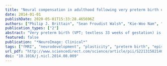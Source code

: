 ```yaml
---
title: "Neural compensation in adulthood following very preterm birth demonstrated during a visual paired associates learning task"
date: 2014-01-01
publishDate: 2020-05-01T15:33:28.465696Z
authors: ["Philip J. Brittain", "Sean Froudist Walsh", "Kie-Woo Nam", "Vincent Giampietro", "Vyacheslav Karolis", "Robin M. Murray", "Sagnik Bhattacharyya", "Anastasia Kalpakidou", "Chiara Nosarti"]
publication_types: ["2"]
abstract: "Very preterm birth (VPT; textless 33 weeks of gestation) is associated with an increased risk of learning disability, which contributes to more VPT-born children repeating grades and underachieving in school. Learning problems associated with VPT birth may be caused by pathophysiological alterations in neurodevelopment resulting from perinatal brain insult; however, adaptive neuroplastic processes may subsequently occur in the developing preterm brain which ameliorate, to an extent, the potential sequelae of altered neurophysiology. Here, we used functional magnetic resonance imaging (fMRI) to compare neuronal activation in 24 VPT individuals and 22 controls (CT) in young adulthood during a learning task consisting of the encoding and subsequent recognition of repeated visual paired associates. Structural MRI data were also collected and analysed in order to explore possible structure-function associations. Whilst the two groups did not differ in their learning ability, as demonstrated by their capacity to recognize previously-seen and previously–unseen visual pairs, between-group differences in linear patterns of Blood Oxygenation Level Dependant (BOLD) activity were observed across the four repeated blocks of the task for both the encoding and recognition conditions, suggesting that the way learning takes place differs between the two groups. During encoding, significant between-group differences in patterns of BOLD activity were seen in clusters centred on the cerebellum, the anterior cingulate gyrus, the midbrain/substantia nigra, medial temporal (including parahippocampal) gyrus and inferior and superior frontal gyri. During the recognition condition, significant between-group differences in patterns of BOLD activity were seen in clusters centred on the claustrum and the posterior cerebellum. Structural analysis revealed smaller grey matter volume in right middle temporal gyrus in VPT individuals compared to controls, however volume in this region was not significantly associated with functional activation. These results demonstrate that although cognitive task performance between VPT individuals and controls may be comparable on certain measures, differences in BOLD signal may also be evident, some of which could represent compensatory neural processes following VPT-related brain insult."
featured: false
publication: "*NeuroImage: Clinical*"
tags: ["fMRI", "neurodevelopment", "plasticity", "preterm birth", "episodic memory"]
url_pdf: "http://www.sciencedirect.com/science/article/pii/S2213158214001181"
doi: "10.1016/j.nicl.2014.08.009"
---
```


